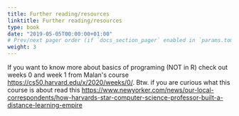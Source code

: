 ```yaml
---
title: Further reading/resources
linktitle: Further reading/resources
type: book
date: "2019-05-05T00:00:00+01:00"
# Prev/next pager order (if `docs_section_pager` enabled in `params.toml`)
weight: 3
---
```

If you want to know more about basics of programing (NOT in R) check out weeks 0 and week 1 from Malan's course https://cs50.harvard.edu/x/2020/weeks/0/. 
Btw. if you are curious what this course is about read this https://www.newyorker.com/news/our-local-correspondents/how-harvards-star-computer-science-professor-built-a-distance-learning-empire  
